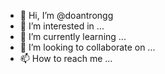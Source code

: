- 👋 Hi, I’m @doantrongg
- 👀 I’m interested in ...
- 🌱 I’m currently learning ...
- 💞️ I’m looking to collaborate on ...
- 📫 How to reach me ...

<!---
doantrongg/doantrongg is a ✨ special ✨ repository because its `README.md` (this file) appears on your GitHub profile.
You can click the Preview link to take a look at your changes.
--->
